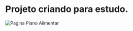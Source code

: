 # Projeto criando para estudo.

![Pagina Plano Alimentar](https://user-images.githubusercontent.com/108241624/202871861-f2e6ce10-941a-499d-b942-13c89a1bb87f.png)
